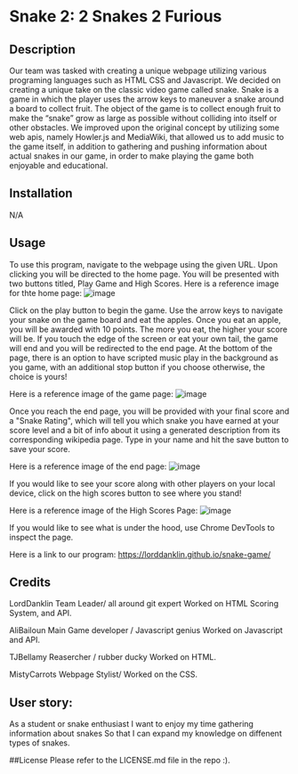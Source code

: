 # Snake 2: 2 Snakes 2 Furious

## Description
Our team was tasked with creating a unique webpage utilizing various programing languages such as HTML CSS and Javascript. We decided on creating a unique take on the classic video game called snake. Snake is a game in which the player uses the arrow keys to maneuver a snake around a board to collect fruit. The object of the game is to collect enough fruit to make the “snake” grow as large as possible without colliding into itself or other obstacles.
We improved upon the original concept by utilizing some web apis, namely Howler.js and MediaWiki, that allowed us to add music to the game itself, in addition to gathering and pushing information about actual snakes in our game, in order to make playing the game both enjoyable and educational.



## Installation
N/A

## Usage



To use this program, navigate to the webpage using the given URL. Upon clicking you will be directed to the home page. You will be presented with two buttons titled, Play Game and High Scores.
Here is a reference image for thte home page:
 ![image](https://user-images.githubusercontent.com/112973907/201811659-b83dab45-f895-40ad-b141-787dcb4c4029.png)


Click on the play button to begin the game. Use the arrow keys to navigate your snake on the game board and eat the apples. Once you eat an apple, you will be awarded with 10 points. The more you eat, the higher your score will be. If you touch the edge of the screen or eat your own tail, the game will end and you will be redirected to the end page. At the bottom of the page, there is an option to have scripted music play in the background as you game, with an additional stop button if you choose otherwise, the choice is yours! 

Here is a reference image of the game page: ![image](https://user-images.githubusercontent.com/112973907/201811499-56b0b283-4ff0-4c9f-921d-0ff9320639b3.png)


Once you reach the end page, you will be provided with your final score and a "Snake Rating", which will tell you which snake you have earned at your score level and a bit of info about it using a generated description from its corresponding wikipedia page. Type in your name and hit the save button to save your score.

Here is a reference image of the end page: ![image](https://user-images.githubusercontent.com/112973907/201811391-63c2c469-1fb2-400a-824a-cbca5360fb5d.png)

If you would like to see your score along with other players on your local device, click on the high scores button to see where you stand!

Here is a reference image of the High Scores Page: ![image](https://user-images.githubusercontent.com/112973907/201812750-17ca28b8-3767-4b71-a86b-bc0a9674c506.png)

If you would like to see what is under the hood, use Chrome DevTools to inspect the page.

Here is a link to our program: https://lorddanklin.github.io/snake-game/
## Credits 
LordDanklin
Team Leader/ all around git expert
Worked on HTML Scoring System, and API.

AliBailoun
Main Game developer / Javascript genius 
Worked on Javascript and API.

TJBellamy
Reasercher / rubber ducky
Worked on HTML.

MistyCarrots
Webpage Stylist/ 
Worked on the CSS.


## User story:
As a student or snake enthusiast 
I want to enjoy my time gathering information about snakes
So that I can expand my knowledge on diffenent types of snakes.

##License
Please refer to the LICENSE.md file in the repo :).

